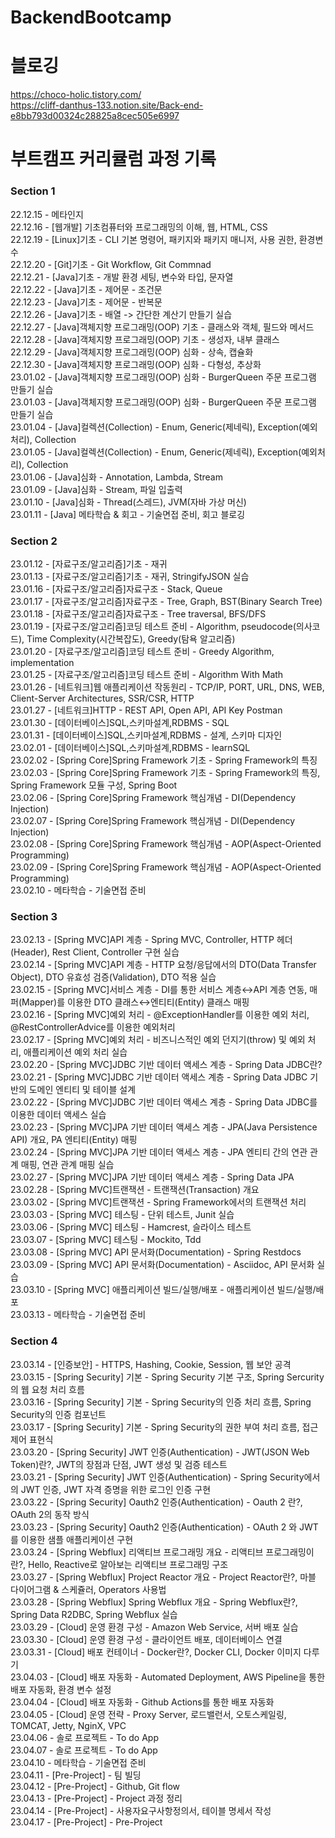 # BackendBootcamp

# 블로깅
https://choco-holic.tistory.com/  
https://cliff-danthus-133.notion.site/Back-end-e8bb793d00324c28825a8cec505e6997  


# 부트캠프 커리큘럼 과정 기록

### Section 1
22.12.15 - 메타인지  
22.12.16 - [웹개발] 기초컴퓨터와 프로그래밍의 이해, 웹, HTML, CSS  
22.12.19 - [Linux]기초 - CLI 기본 명령어, 패키지와 패키지 매니저, 사용 권한, 환경변수  
22.12.20 - [Git]기초 - Git Workflow, Git Commnad  
22.12.21 - [Java]기초 - 개발 환경 세팅, 변수와 타입, 문자열  
22.12.22 - [Java]기초 - 제어문 - 조건문  
22.12.23 - [Java]기초 - 제어문 - 반복문  
22.12.26 - [Java]기초 - 배열  -> 간단한 계산기 만들기 실습  
22.12.27 - [Java]객체지향 프로그래밍(OOP) 기초 - 클래스와 객체, 필드와 메서드  
22.12.28 - [Java]객체지향 프로그래밍(OOP) 기초 - 생성자, 내부 클래스  
22.12.29 - [Java]객체지향 프로그래밍(OOP) 심화 - 상속, 캡슐화  
22.12.30 - [Java]객체지향 프로그래밍(OOP) 심화 - 다형성, 추상화  
23.01.02 - [Java]객체지향 프로그래밍(OOP) 심화 - BurgerQueen 주문 프로그램 만들기 실습  
23.01.03 - [Java]객체지향 프로그래밍(OOP) 심화 - BurgerQueen 주문 프로그램 만들기 실습  
23.01.04 - [Java]컬렉션(Collection) - Enum, Generic(제네릭), Exception(예외처리), Collection  
23.01.05 - [Java]컬렉션(Collection) - Enum, Generic(제네릭), Exception(예외처리), Collection  
23.01.06 - [Java]심화 - Annotation, Lambda, Stream  
23.01.09 - [Java]심화 - Stream, 파일 입출력  
23.01.10 - [Java]심화 - Thread(스레드), JVM(자바 가상 머신)  
23.01.11 - [Java] 메타학습 & 회고 - 기술면접 준비, 회고 블로깅  

### Section 2
23.01.12 - [자료구조/알고리즘]기초 - 재귀  
23.01.13 - [자료구조/알고리즘]기초 - 재귀, StringifyJSON 실습  
23.01.16 - [자료구조/알고리즘]자료구조 - Stack, Queue  
23.01.17 - [자료구조/알고리즘]자료구조 - Tree, Graph, BST(Binary Search Tree)  
23.01.18 - [자료구조/알고리즘]자료구조 - Tree traversal, BFS/DFS  
23.01.19 - [자료구조/알고리즘]코딩 테스트 준비 - Algorithm, pseudocode(의사코드), Time Complexity(시간복잡도), Greedy(탐욕 알고리즘)  
23.01.20 - [자료구조/알고리즘]코딩 테스트 준비 - Greedy Algorithm, implementation  
23.01.25 - [자료구조/알고리즘]코딩 테스트 준비 - Algorithm With Math  
23.01.26 - [네트워크]웹 애플리케이션 작동원리 - TCP/IP, PORT, URL, DNS, WEB, Client-Server Architectures, SSR/CSR, HTTP  
23.01.27 - [네트워크]HTTP - REST API, Open API, API Key Postman  
23.01.30 - [데이터베이스]SQL,스키마설계,RDBMS - SQL  
23.01.31 - [데이터베이스]SQL,스키마설계,RDBMS - 설계, 스키마 디자인  
23.02.01 - [데이터베이스]SQL,스키마설계,RDBMS - learnSQL  
23.02.02 - [Spring Core]Spring Framework 기초 - Spring Framework의 특징  
23.02.03 - [Spring Core]Spring Framework 기초 - Spring Framework의 특징, Spring Framework 모듈 구성, Spring Boot  
23.02.06 - [Spring Core]Spring Framework 핵심개념 - DI(Dependency Injection)    
23.02.07 - [Spring Core]Spring Framework 핵심개념 - DI(Dependency Injection)  
23.02.08 - [Spring Core]Spring Framework 핵심개념 - AOP(Aspect-Oriented Programming)  
23.02.09 - [Spring Core]Spring Framework 핵심개념 - AOP(Aspect-Oriented Programming)  
23.02.10 - 메타학습 - 기술면접 준비 

### Section 3
23.02.13 - [Spring MVC]API 계층 - Spring MVC, Controller, HTTP 헤더(Header), Rest Client, Controller 구현 실습  
23.02.14 - [Spring MVC]API 계층 - HTTP 요청/응답에서의 DTO(Data Transfer Object), DTO 유효성 검증(Validation), DTO 적용 실습  
23.02.15 - [Spring MVC]서비스 계층 - DI를 통한 서비스 계층↔API 계층 연동, 매퍼(Mapper)를 이용한 DTO 클래스↔엔티티(Entity) 클래스 매핑  
23.02.16 - [Spring MVC]예외 처리 - @ExceptionHandler를 이용한 예외 처리, @RestControllerAdvice를 이용한 예외처리  
23.02.17 - [Spring MVC]예외 처리 - 비즈니스적인 예외 던지기(throw) 및 예외 처리, 애플리케이션 예외 처리 실습  
23.02.20 - [Spring MVC]JDBC 기반 데이터 액세스 계층 - Spring Data JDBC란?  
23.02.21 - [Spring MVC]JDBC 기반 데이터 액세스 계층 - Spring Data JDBC 기반의 도메인 엔티티 및 테이블 설계  
23.02.22 - [Spring MVC]JDBC 기반 데이터 액세스 계층 - Spring Data JDBC를 이용한 데이터 액세스 실습  
23.02.23 - [Spring MVC]JPA 기반 데이터 액세스 계층 - JPA(Java Persistence API) 개요, PA 엔티티(Entity) 매핑  
23.02.24 - [Spring MVC]JPA 기반 데이터 액세스 계층 - JPA 엔티티 간의 연관 관계 매핑, 연관 관계 매핑 실습  
23.02.27 - [Spring MVC]JPA 기반 데이터 액세스 계층 - Spring Data JPA  
23.02.28 - [Spring MVC]트랜잭션 - 트랜잭션(Transaction) 개요  
23.03.02 - [Spring MVC]트랜잭션 - Spring Framework에서의 트랜잭션 처리  
23.03.03 - [Spring MVC] 테스팅 - 단위 테스트, Junit 실습  
23.03.06 - [Spring MVC] 테스팅 - Hamcrest, 슬라이스 테스트  
23.03.07 - [Spring MVC] 테스팅 - Mockito, Tdd  
23.03.08 - [Spring MVC] API 문서화(Documentation) - Spring Restdocs  
23.03.09 - [Spring MVC] API 문서화(Documentation) - Asciidoc, API 문서화 실습  
23.03.10 - [Spring MVC] 애플리케이션 빌드/실행/배포 - 애플리케이션 빌드/실행/배포  
23.03.13 - 메타학습 - 기술면접 준비  

### Section 4
23.03.14 - [인증보안] - HTTPS, Hashing, Cookie, Session, 웹 보안 공격  
23.03.15 - [Spring Security] 기본 - Spring Security 기본 구조, Spring Sercurity의 웹 요청 처리 흐름  
23.03.16 - [Spring Security] 기본 - Spring Security의 인증 처리 흐름, Spring Security의 인증 컴포넌트  
23.03.17 - [Spring Security] 기본 - Spring Security의 권한 부여 처리 흐름, 접근 제어 표현식  
23.03.20 - [Spring Security] JWT 인증(Authentication) - JWT(JSON Web Token)란?, JWT의 장점과 단점, JWT 생성 및 검증 테스트  
23.03.21 - [Spring Security] JWT 인증(Authentication) - Spring Security에서의 JWT 인증, JWT 자격 증명을 위한 로그인 인증 구현    
23.03.22 - [Spring Security] Oauth2 인증(Authentication) - Oauth 2 란?, OAuth 2의 동작 방식  
23.03.23 - [Spring Security] Oauth2 인증(Authentication) - OAuth 2 와 JWT를 이용한 샘플 애플리케이션 구현  
23.03.24 - [Spring Webflux] 리액티브 프로그래밍 개요 - 리액티브 프로그래밍이란?, Hello, Reactive로 알아보는 리액티브 프로그래밍 구조  
23.03.27 - [Spring Webflux] Project Reactor 개요 - Project Reactor란?, 마블 다이어그램 & 스케쥴러, Operators 사용법  
23.03.28 - [Spring Webflux] Spring Webflux 개요 - Spring Webflux란?, Spring Data R2DBC, Spring Webflux 실습  
23.03.29 - [Cloud] 운영 환경 구성 - Amazon Web Service, 서버 배포 실습  
23.03.30 - [Cloud] 운영 환경 구성 - 클라이언트 배포, 데이터베이스 연결  
23.03.31 - [Cloud] 배포 컨테이너 - Docker란?, Docker CLI, Docker 이미지 다루기  
23.04.03 - [Cloud] 배포 자동화 - Automated Deployment, AWS Pipeline을 통한 배포 자동화, 환경 변수 설정  
23.04.04 - [Cloud] 배포 자동화 - Github Actions를 통한 배포 자동화  
23.04.05 - [Cloud] 운영 전략 - Proxy Server, 로드밸런서, 오토스케일링, TOMCAT, Jetty, NginX, VPC  
23.04.06 - 솔로 프로젝트 - To do App  
23.04.07 - 솔로 프로젝트 - To do App  
23.04.10 - 메타학습 - 기술면접 준비  
23.04.11 - [Pre-Project] - 팀 빌딩  
23.04.12 - [Pre-Project] - Github, Git flow  
23.04.13 - [Pre-Project] - Project 과정 정리  
23.04.14 - [Pre-Project] - 사용자요구사항정의서, 테이블 명세서 작성  
23.04.17 - [Pre-Project] - Pre-Project  
